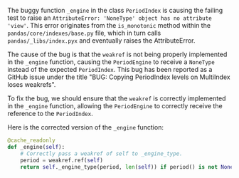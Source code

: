 The buggy function `_engine` in the class `PeriodIndex` is causing the failing test to raise an `AttributeError: 'NoneType' object has no attribute 'view'`. This error originates from the `is_monotonic` method within the `pandas/core/indexes/base.py` file, which in turn calls `pandas/_libs/index.pyx` and eventually raises the AttributeError.

The cause of the bug is that the `weakref` is not being properly implemented in the `_engine` function, causing the `PeriodEngine` to receive a `NoneType` instead of the expected `PeriodIndex`. This bug has been reported as a GitHub issue under the title "BUG: Copying PeriodIndex levels on MultiIndex loses weakrefs".

To fix the bug, we should ensure that the `weakref` is correctly implemented in the `_engine` function, allowing the `PeriodEngine` to correctly receive the reference to the `PeriodIndex`.

Here is the corrected version of the `_engine` function:

```python
@cache_readonly
def _engine(self):
    # Correctly pass a weakref of self to _engine_type.
    period = weakref.ref(self)
    return self._engine_type(period, len(self)) if period() is not None else None
```
